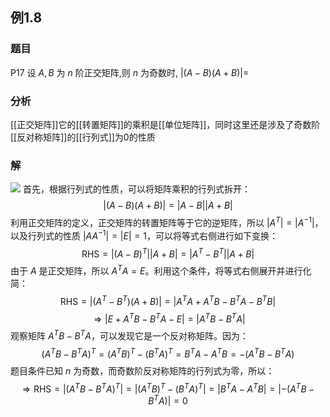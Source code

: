 ## 例1.8
### 题目
P17 设 $A, B$ 为 $n$ 阶正交矩阵,则 $n$ 为奇数时, $| {( {A - B}) ( {A + B}) }| =$
### 分析
[[正交矩阵]]它的[[转置矩阵]]的乘积是[[单位矩阵]]，同时这里还是涉及了奇数阶[[反对称矩阵]]的[[行列式]]为0的性质
### 解 
![](https://img.hwenyi.live/202410151308903.webp)
首先，根据行列式的性质，可以将矩阵乘积的行列式拆开：
$$| {(A - B)(A + B)} | = | {A - B} || {A + B} |$$
利用正交矩阵的定义，正交矩阵的转置矩阵等于它的逆矩阵，所以 $|A^T| = |A^{-1}|$，以及行列式的性质 $|AA^{-1}| = |E| = 1$，可以将等式右侧进行如下变换：
$$\text{RHS}=| {(A - B)^T} || {A + B} |=| {A^T - B^T} || {A + B} |$$
由于 $A$ 是正交矩阵，所以 $A^TA=E$。利用这个条件，将等式右侧展开并进行化简：
$$\text{RHS}=| {(A^T - B^T)(A + B)} | = | {A^TA+A^TB-B^TA-B^TB} |$$
$$\Rightarrow | {E+A^TB-B^TA-E} |=| {A^TB-B^TA} |$$
观察矩阵 $A^TB-B^TA$，可以发现它是一个反对称矩阵。因为：
$$(A^TB-B^TA)^T = (A^TB)^T - (B^TA)^T = B^TA - A^TB = -(A^TB - B^TA)$$
题目条件已知 $n$ 为奇数，而奇数阶反对称矩阵的行列式为零，所以：
$$\Rightarrow \text{RHS} = | {(A^TB - B^TA)^T} | = | {(A^TB)^T - (B^TA)^T} | = | {B^TA - A^TB} | = | {-(A^TB-B^TA)} | = 0$$

